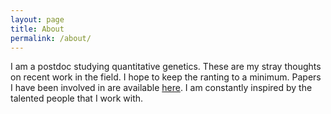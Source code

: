 ```yaml
---
layout: page
title: About
permalink: /about/
---
```


I am a postdoc studying quantitative genetics. These are my stray thoughts on recent work in the field. I hope to keep the ranting to a minimum. Papers I have been involved in are available [here](https://scholar.google.com/citations?user=mRCDpEIAAAAJ&hl=en&oi=sra). I am constantly inspired by the talented people that I work with.
